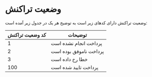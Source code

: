 # وضعیت تراکنش

وضعیت تراکنش دارای کدهای زیر است به توضیح هر یک در جدول زیر آمده است:

کد وضعیت تراکنش | توضیحات
--------------- | -------
1 | پرداخت انجام نشده است
2 | پرداخت ناموفق بوده است
3 | خطا رخ داده است
100 | پرداخت تایید شده است
